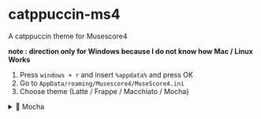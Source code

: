 # catppuccin-ms4
 A catppuccin theme for Musescore4

**note : direction only for Windows because I do not know how Mac / Linux Works**
1. Press <code>windows + r</code> and insert <code>%appdata%</code> and press OK
2. Go to <code>AppData/roaming/Musescore4/MuseScore4.ini</code>
3. Choose theme (Latte / Frappe / Macchiato / Mocha)
<details>
<summary>🌿 Mocha</summary>
<img src="themes\Mocha.png" height="500"/>
<table>
	<tr>
		<th></th>
		<th>Accent</th>
		<th>Code</th>
	</tr>
    <tr>
		<td><img src="circles\mocha\mocha_rosewater.png" height="23" width="23"/></td>
		<td>Rosewater</td>
		<td><code>#dc8a78</code></td>
	</tr>
	</tr>
    <tr>
		<td><img src="circles\mocha\mocha_flamingo.png" height="23" width="23"/></td>
		<td>Flamingo</td>
		<td><code>#dc8a78</code></td>
	</tr>
</table>
</details>